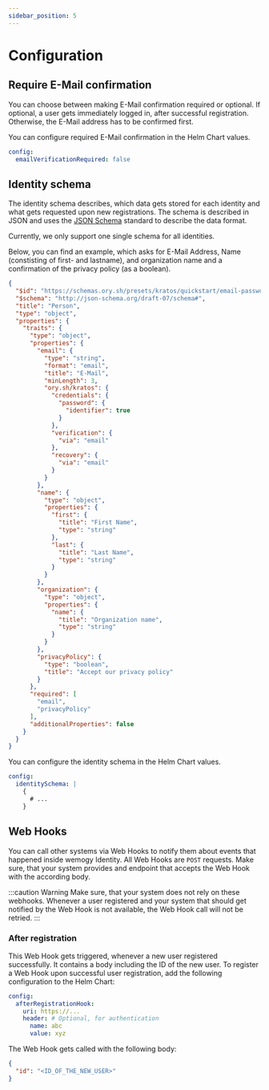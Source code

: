 ```yaml
---
sidebar_position: 5
---
```



# Configuration

## Require E-Mail confirmation

You can choose between making E-Mail confirmation required or optional. If optional, a user gets immediately logged in, after successful registration. Otherwise, the E-Mail address has to be confirmed first.

You can configure required E-Mail confirmation in the Helm Chart values.

```yaml title="values.yaml"
config:
  emailVerificationRequired: false
```

## Identity schema

The identity schema describes, which data gets stored for each identity and what gets requested upon new registrations. The schema is described in JSON and uses the [JSON Schema](https://json-schema.org/) standard to describe the data format.

Currently, we only support one single schema for all identities.

Below, you can find an example, which asks for E-Mail Address, Name (constisting of first- and lastname), and organization name and a confirmation of the privacy policy (as a boolean).

```json
{
  "$id": "https://schemas.ory.sh/presets/kratos/quickstart/email-password/identity.schema.json",
  "$schema": "http://json-schema.org/draft-07/schema#",
  "title": "Person",
  "type": "object",
  "properties": {
    "traits": {
      "type": "object",
      "properties": {
        "email": {
          "type": "string",
          "format": "email",
          "title": "E-Mail",
          "minLength": 3,
          "ory.sh/kratos": {
            "credentials": {
              "password": {
                "identifier": true
              }
            },
            "verification": {
              "via": "email"
            },
            "recovery": {
              "via": "email"
            }
          }
        },
        "name": {
          "type": "object",
          "properties": {
            "first": {
              "title": "First Name",
              "type": "string"
            },
            "last": {
              "title": "Last Name",
              "type": "string"
            }
          }
        },
        "organization": {
          "type": "object",
          "properties": {
            "name": {
              "title": "Organization name",
              "type": "string"
            }
          }
        },
        "privacyPolicy": {
          "type": "boolean",
          "title": "Accept our privacy policy"
        }
      },
      "required": [
        "email",
        "privacyPolicy"
      ],
      "additionalProperties": false
    }
  }
}
```


You can configure the identity schema in the Helm Chart values.

```yaml title="values.yaml"
config:
  identitySchema: |
    {
      # ...
    }
```

## Web Hooks

You can call other systems via Web Hooks to notify them about events that happened inside wemogy Identity. All Web Hooks are `POST` requests. Make sure, that your system provides and endpoint that accepts the Web Hook with the according body.

:::caution Warning
Make sure, that your system does not rely on these webhooks. Whenever a user registered and your system that should get notified by the Web Hook is not available, the Web Hook call will not be retried.
:::

### After registration

This Web Hook gets triggered, whenever a new user registered successfully. It contains a body including the ID of the new user. To register a Web Hook upon successful user registration, add the following configuration to the Helm Chart:

```yaml title="values.yaml"
config:
  afterRegistrationHook:
    uri: https://...
    header: # Optional, for authentication
      name: abc
      value: xyz
```

The Web Hook gets called with the following body:

```json
{
  "id": "<ID_OF_THE_NEW_USER>"
}
```
